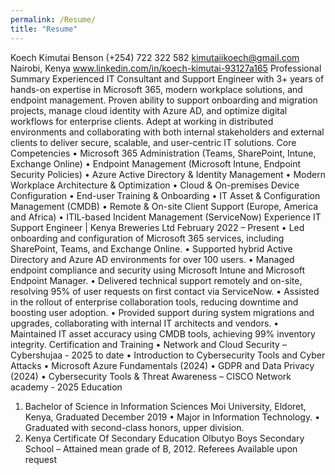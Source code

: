 ```yaml
---
permalink: /Resume/
title: "Resume"
---
```


Koech Kimutai Benson
(+254) 722 322 582
    	kimutaiikoech@gmail.com
    	Nairobi, Kenya
    	www.linkedin.com/in/koech-kimutai-93127a165
Professional Summary
Experienced IT Consultant and Support Engineer with 3+ years of hands-on expertise in Microsoft 365, modern workplace solutions, and endpoint management. Proven ability to support onboarding and migration projects, manage cloud identity with Azure AD, and optimize digital workflows for enterprise clients. Adept at working in distributed environments and collaborating with both internal stakeholders and external clients to deliver secure, scalable, and user-centric IT solutions.
Core Competencies
•	Microsoft 365 Administration (Teams, SharePoint, Intune, Exchange Online)
•	Endpoint Management (Microsoft Intune, Endpoint Security Policies)
•	Azure Active Directory & Identity Management
•	Modern Workplace Architecture & Optimization
•	Cloud & On-premises Device Configuration
•	End-user Training & Onboarding
•	IT Asset & Configuration Management (CMDB)
•	Remote & On-site Client Support (Europe, America and Africa)
•	ITIL-based Incident Management (ServiceNow)
Experience
IT Support Engineer | Kenya Breweries Ltd February 2022 – Present
•	Led onboarding and configuration of Microsoft 365 services, including SharePoint, Teams, and Exchange Online.
•	Supported hybrid Active Directory and Azure AD environments for over 100 users.
•	Managed endpoint compliance and security using Microsoft Intune and Microsoft Endpoint Manager.
•	Delivered technical support remotely and on-site, resolving 95% of user requests on first contact via ServiceNow.
•	Assisted in the rollout of enterprise collaboration tools, reducing downtime and boosting user adoption.
•	Provided support during system migrations and upgrades, collaborating with internal IT architects and vendors.
•	Maintained IT asset accuracy using CMDB tools, achieving 99% inventory integrity.
Certification and Training
•	Network and Cloud Security – Cybershujaa - 2025 to date
•	Introduction to Cybersecurity Tools and Cyber Attacks 
•	Microsoft Azure Fundamentals (2024)
•	GDPR and Data Privacy (2024)
•	Cybersecurity Tools & Threat Awareness – CISCO Network academy - 2025
Education
1.	Bachelor of Science in Information Sciences 
            Moi University, Eldoret, Kenya, Graduated December 2019
•	Major in Information Technology.
•	Graduated with second-class honors, upper division.
2.	Kenya Certificate Of Secondary Education
            Olbutyo Boys Secondary School – Attained mean grade of B, 2012.
Referees 
Available upon request
